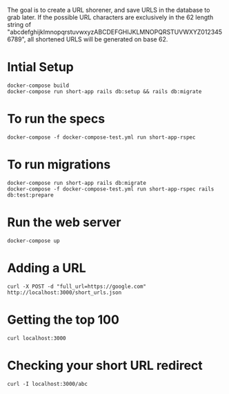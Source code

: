 The goal is to create a URL shorener, and save URLS in the database to grab later. If the possible URL characters are exclusively in the 62 length string of "abcdefghijklmnopqrstuvwxyzABCDEFGHIJKLMNOPQRSTUVWXYZ0123456789", all shortened URLS will be generated on base 62. 


# Intial Setup

    docker-compose build
    docker-compose run short-app rails db:setup && rails db:migrate

# To run the specs

    docker-compose -f docker-compose-test.yml run short-app-rspec

# To run migrations

    docker-compose run short-app rails db:migrate
    docker-compose -f docker-compose-test.yml run short-app-rspec rails db:test:prepare

# Run the web server

    docker-compose up

# Adding a URL

    curl -X POST -d "full_url=https://google.com" http://localhost:3000/short_urls.json

# Getting the top 100

    curl localhost:3000

# Checking your short URL redirect

    curl -I localhost:3000/abc
